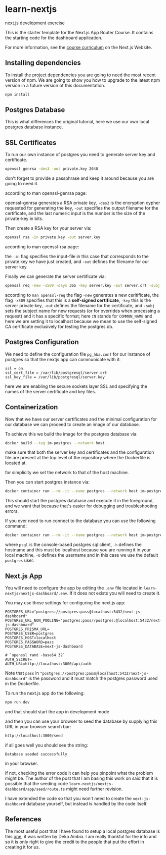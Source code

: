 # learn-nextjs
next.js development exercise

This is the starter template for the Next.js App Router Course.
It contains the starting code for the dashboard application.

For more information, see the [course curriculum](https://nextjs.org/learn)
on the Next.js Website.

## Installing dependencies

To install the project dependencies you are going to need the most recent version
of npm. We are going to show you how to upgrade to the latest npm version in a future
version of this documentation.

```sh
npm install
```
## Postgres Database

This is what differences the original tutorial, here we use our own local postgres
database instance.

## SSL Certificates

To run our own instance of postgres you need to generate server key and certificate.

```sh
openssl genrsa -des3 -out private.key 2048
```

don't forget to provide a passphrase and keep it around because you are going to need it.

according to man openssl-genrsa page:

openssl-genrsa generates a RSA private key, `-des3` is the encryption cypher requested
for generating the key, `-out` specifies the output filename for the certificate, and
the last numeric input is the number is the size of the private-key in bits.

Then create a RSA key for your server via:

```sh
openssl rsa -in private.key -out server.key
```

according to man openssl-rsa page:

the `-in` flag specifies the input-file in this case that corresponds to the private key
we have just created, and `-out` defines the filename for our server key.

Finally we can generate the server certificate via:

```sh
openssl req -new -x509 -days 365 -key server.key -out server.crt -subj "/CN=localhost"
```

according to `man openssl-req` the flag `-new` generates a new ceritificate,
the flag `-x509` specifies that this is a **self-signed certificate**,
`-key` this is the server private key,
`-out` defines the filename for the certificate, and
`-subj` sets the subject name for new requests
(or for overrides when processing a request) and it has a specific format;
here `CN` stands for `COMMON_NAME` and here we are setting it to localhost because we
mean to use the self-signed CA certificate exclusively for testing the postgres db.

## Postgres Configuration

We need to define the configuration file `pg_hba.conf` for our instance of postgres so
that the nextjs app can communicate with it:

```config
ssl = on
ssl_cert_file = /var/lib/postgresql/server.crt
ssl_key_file = /var/lib/postgresql/server.key
```

here we are enabling the secure sockets layer SSL and specifying the names of the server
certificate and key files.

## Containerization

Now that we have our server certificates and the minimal configuration for our database
we can proceed to create an image of our database.

To achieve this we build the image for the postgres database via

```sh
docker build --tag im-postgres --network host .
```

make sure that both the server key and certificates and the configuration file are
present at the top level of the repository where the Dockerfile is located at.

for simplicity we set the network to that of the host machine.

Then you can start postgres instance via:

```sh
docker container run --rm -it --name postgres --network host im-postgres
```

This should start the postgres database and execute it in the foreground, and we want
that because that's easier for debugging and troubleshooting errors.

If you ever need to run connect to the database you can use the following command:

```sh
docker container run --rm -it --name postgres --network host im-postgres psql -h localhost -U postgres
```

where `psql` is the console-based postgres sql client, `-h` defines the hostname and this
must be localhost because you are running it in your local machine, `-U` defines the
username and in this case we use the default `postgres` user.

## Next.js App

You will need to configure the app by editing the `.env` file located in
`learn-nextjs/nextjs-dashboard/.env`. If it does not exists you will need to create it.

You may use these settings for configuring the next.js app:

```config
POSTGRES_URL="postgres://postgres:pass@localhost:5432/next-js-dashboard"
POSTGRES_URL_NON_POOLING="postgres:pass//postgres:@localhost:5432/next-js-dashboard"
POSTGRES_PRISMA_URL=
POSTGRES_USER=postgres
POSTGRES_HOST=localhost
POSTGRES_PASSWORD=pass
POSTGRES_DATABASE=next-js-dashboard

# `openssl rand -base64 32`
AUTH_SECRET=
AUTH_URL=http://localhost:3000/api/auth
```

Note that `pass` in `"postgres://postgres:pass@localhost:5432/next-js-dashboard"` is
the password and it must match the postgres password used in the Dockerfile.

To run the next.js app do the following:

```sh
npm run dev
```

and that should start the app in development mode

and then you can use your browser to seed the database by supplying this URL in your
browser search bar:


```sh
http://localhost:3000/seed
```

if all goes well you should see the string:

```
Database seeded successfully
```

in your browser.

If not, checking the error code it can help you pinpoint what the problem might be.
The author of the post that I am basing this work on said that it is possible that
the seeding code `learn-nextjs/nextjs-dashboard/app/seed/route.ts` might need
further revision.

I have extended the code so that you won't need to create the `next-js-dashboard` database
yourself, but instead is handled by the code itself.

## References

The most useful post that I have found to setup a local postgres database is this [one](https://medium.com/@dekadekadeka/next-js-tutorial-with-local-database-quick-start-guide-394d48a0aada),
it was written by Deka Ambia. I am really thankful for the info and so it is only right
to give the credit to the people that put the effort in creating it for us.
